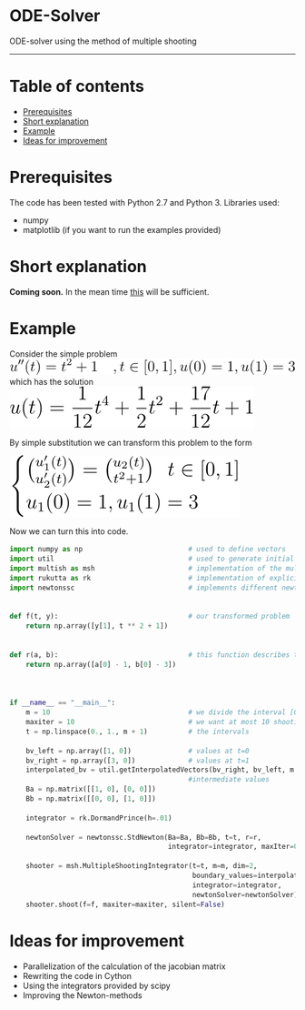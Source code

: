 # ODE-Solver

ODE-solver using the method of multiple shooting

---


Table of contents
=================

<!--ts-->
   * [Prerequisites](#prerequisites)
   * [Short explanation](#short-explanation)
   * [Example](#example)
   * [Ideas for improvement](#ideas-for-improvement)
<!--te-->

Prerequisites
=====

The code has been tested with Python 2.7 and Python 3.
Libraries used:
* numpy
* matplotlib (if you want to run the examples provided)

Short explanation
=====
**Coming soon.** In the mean time [this](https://en.wikipedia.org/wiki/Direct_multiple_shooting_method) will be sufficient.


Example
=====
Consider the simple problem ![](./doc/bvp_poly.svg) which has the solution 
![](./doc/sol_poly.svg)

By simple substitution we can transform this problem to the form 


![](./doc/transformed_poly.svg)


Now we can turn this into code.

```python
import numpy as np                          # used to define vectors
import util                                 # used to generate initial values at each interval
import multish as msh                       # implementation of the multiple shooting algorithm
import rukutta as rk                        # implementation of explicit Runge-Kutta methods
import newtonssc                            # implements different newton methods


def f(t, y):                                # our transformed problem
	return np.array([y[1], t ** 2 + 1])


def r(a, b):                                # this function describes the boundary-conditions
	return np.array([a[0] - 1, b[0] - 3])



if __name__ == "__main__":
	m = 10                                  # we divide the interval [0,1] into 10 intervals
	maxiter = 10                            # we want at most 10 shooting iterations
	t = np.linspace(0., 1., m + 1)          # the intervals

	bv_left = np.array([1, 0])              # values at t=0
	bv_right = np.array([3, 0])             # values at t=1
	interpolated_bv = util.getInterpolatedVectors(bv_right, bv_left, m + 1)
											#intermediate values
	Ba = np.matrix([[1, 0], [0, 0]])		
	Bb = np.matrix([[0, 0], [1, 0]])

	integrator = rk.DormandPrince(h=.01)

	newtonSolver = newtonssc.StdNewton(Ba=Ba, Bb=Bb, t=t, r=r,
									   integrator=integrator, maxIter=0)

	shooter = msh.MultipleShootingIntegrator(t=t, m=m, dim=2,
											 boundary_values=interpolated_bv,
											 integrator=integrator,
											 newtonSolver=newtonSolver)
	shooter.shoot(f=f, maxiter=maxiter, silent=False)


```
Ideas for improvement
=====
* Parallelization of the calculation of the jacobian matrix <math> ∇F(s(k)) </math>
* Rewriting the code in Cython
* Using the integrators provided by scipy
* Improving the Newton-methods

